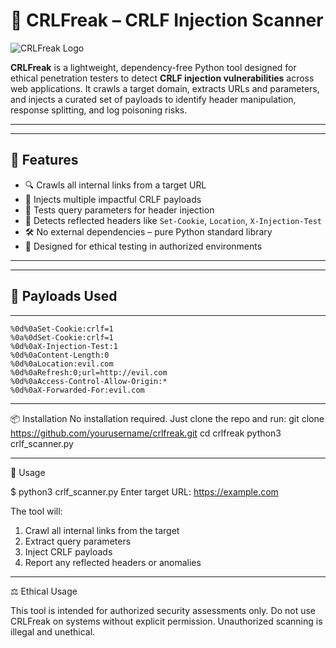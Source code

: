 # 🧨 CRLFreak – CRLF Injection Scanner

![CRLFreak Logo](https://your-logo-url.com/logo.png) <!-- Replace with your actual logo URL -->

**CRLFreak** is a lightweight, dependency-free Python tool designed for ethical penetration testers to detect **CRLF injection vulnerabilities** across web applications. It crawls a target domain, extracts URLs and parameters, and injects a curated set of payloads to identify header manipulation, response splitting, and log poisoning risks.

---
_____________________________________________________________________________________________________________________________

## 🚀 Features

- 🔍 Crawls all internal links from a target URL
- 🧪 Injects multiple impactful CRLF payloads
- 📡 Tests query parameters for header injection
- 🧾 Detects reflected headers like `Set-Cookie`, `Location`, `X-Injection-Test`
- 🛠️ No external dependencies – pure Python standard library
- 🧠 Designed for ethical testing in authorized environments

---
_____________________________________________________________________________________________________________________________

## 🧪 Payloads Used
_____________________________________________________________________________________________________________________________

```plaintext
%0d%0aSet-Cookie:crlf=1
%0a%0dSet-Cookie:crlf=1
%0d%0aX-Injection-Test:1
%0d%0aContent-Length:0
%0d%0aLocation:evil.com
%0d%0aRefresh:0;url=http://evil.com
%0d%0aAccess-Control-Allow-Origin:*
%0d%0aX-Forwarded-For:evil.com
````
_____________________________________________________________________________________________________________________________

📦 Installation
No installation required. Just clone the repo and run:
git clone https://github.com/yourusername/crlfreak.git
cd crlfreak
python3 crlf_scanner.py
_____________________________________________________________________________________________________________________________

🧭 Usage

$ python3 crlf_scanner.py
Enter target URL: https://example.com

The tool will:
1) Crawl all internal links from the target
2) Extract query parameters
3) Inject CRLF payloads
4) Report any reflected headers or anomalies

_____________________________________________________________________________________________________________________________
⚖️ Ethical Usage

This tool is intended for authorized security assessments only. Do not use CRLFreak on systems without explicit permission. Unauthorized scanning is illegal and unethical.

